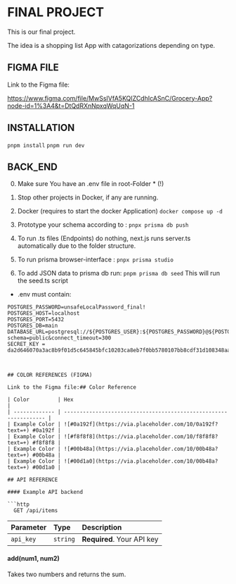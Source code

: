 # FINAL PROJECT

This is our final project.

The idea is a shopping list App with catagorizations depending on type.

## FIGMA FILE

Link to the Figma file:

https://www.figma.com/file/MwSsIVfA5KQIZCdhIcASnC/Grocery-App?node-id=1%3A4&t=DtQdRXnNpxqWqUqN-1

## INSTALLATION

`pnpm install`
`pnpm run dev`

## BACK_END

0. Make sure You have an .env file in root-Folder * (!)

1. Stop other projects in Docker, if any are running.

2. Docker (requires to start the docker Application)
```docker compose up -d```

3. Prototype your schema according to :
```pnpx prisma db push```

4. To run .ts files (Endpoints) do nothing, next.js runs server.ts automatically due to the folder structure.

5. To run prisma browser-interface :
```pnpx prisma studio```

6. To add JSON data to prisma db run:
```pnpm prisma db seed```
This will run the seed.ts script


* .env must contain:

```POSTGRES_USER=local_admin
POSTGRES_PASSWORD=unsafeLocalPassword_final!
POSTGRES_HOST=localhost
POSTGRES_PORT=5432
POSTGRES_DB=main
DATABASE_URL=postgresql://${POSTGRES_USER}:${POSTGRES_PASSWORD}@${POSTGRES_HOST}:${POSTGRES_PORT}/${POSTGRES_DB}?schema=public&connect_timeout=300
SECRET_KEY = da2d646070a3ac8b9f01d5c645845bfc10203ca8eb7f0bb5780107bb8cdf31d108348aaa1b422ea3d39e3028bbddc9e9```



## COLOR REFERENCES (FIGMA)

Link to the Figma file:## Color Reference

| Color         | Hex                                                              |
| ------------- | ---------------------------------------------------------------- |
| Example Color | ![#0a192f](https://via.placeholder.com/10/0a192f?text=+) #0a192f |
| Example Color | ![#f8f8f8](https://via.placeholder.com/10/f8f8f8?text=+) #f8f8f8 |
| Example Color | ![#00b48a](https://via.placeholder.com/10/00b48a?text=+) #00b48a |
| Example Color | ![#00d1a0](https://via.placeholder.com/10/00b48a?text=+) #00d1a0 |

## API REFERENCE

#### Example API backend

```http
  GET /api/items
```

| Parameter | Type     | Description                |
| :-------- | :------- | :------------------------- |
| `api_key` | `string` | **Required**. Your API key |


#### add(num1, num2)

Takes two numbers and returns the sum.
